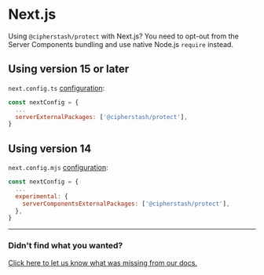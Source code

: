 # Next.js

Using `@cipherstash/protect` with Next.js? You need to opt-out from the Server Components bundling and use native Node.js `require` instead. 

## Using version 15 or later

`next.config.ts` [configuration](https://nextjs.org/docs/app/api-reference/config/next-config-js/serverExternalPackages):

```js
const nextConfig = {
  ...
  serverExternalPackages: ['@cipherstash/protect'],
}
```

## Using version 14

`next.config.mjs` [configuration](https://nextjs.org/docs/14/app/api-reference/next-config-js/serverComponentsExternalPackages):

```js
const nextConfig = {
  ...
  experimental: {
    serverComponentsExternalPackages: ['@cipherstash/protect'],
  },
}
```

---

### Didn't find what you wanted?

[Click here to let us know what was missing from our docs.](https://github.com/cipherstash/protectjs/issues/new?template=docs-feedback.yml&title=[Docs:]%20Feedback%20on%nextjs-external-packages.md)
